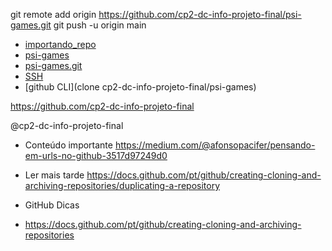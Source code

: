 git remote add origin https://github.com/cp2-dc-info-projeto-final/psi-games.git
git push -u origin main

- [importando_repo](importando_repo)
- [psi-games](https://github.com/cp2-dc-info-projeto-final/psi-games)
- [psi-games.git](https://github.com/cp2-dc-info-projeto-final/psi-games.git)
- [SSH](cp2-dc-info-projeto-final/psi-games.git)
- [github CLI](clone cp2-dc-info-projeto-final/psi-games)

https://github.com/cp2-dc-info-projeto-final

@cp2-dc-info-projeto-final


- Conteúdo importante
https://medium.com/@afonsopacifer/pensando-em-urls-no-github-3517d97249d0

- Ler mais tarde
https://docs.github.com/pt/github/creating-cloning-and-archiving-repositories/duplicating-a-repository

- GitHub Dicas
- https://docs.github.com/pt/github/creating-cloning-and-archiving-repositories
